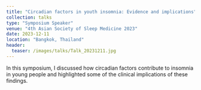 ```yaml
---
title: "Circadian factors in youth insomnia: Evidence and implications"
collection: talks
type: "Symposium Speaker"
venue: "4th Asian Society of Sleep Medicine 2023"
date: 2023-12-11
location: "Bangkok, Thailand"
header:
  teaser: /images/talks/Talk_20231211.jpg
---
```

In this symposium, I discussed how circadian factors contribute to insomnia in young people and highlighted some of the clinical implications of these findings.
